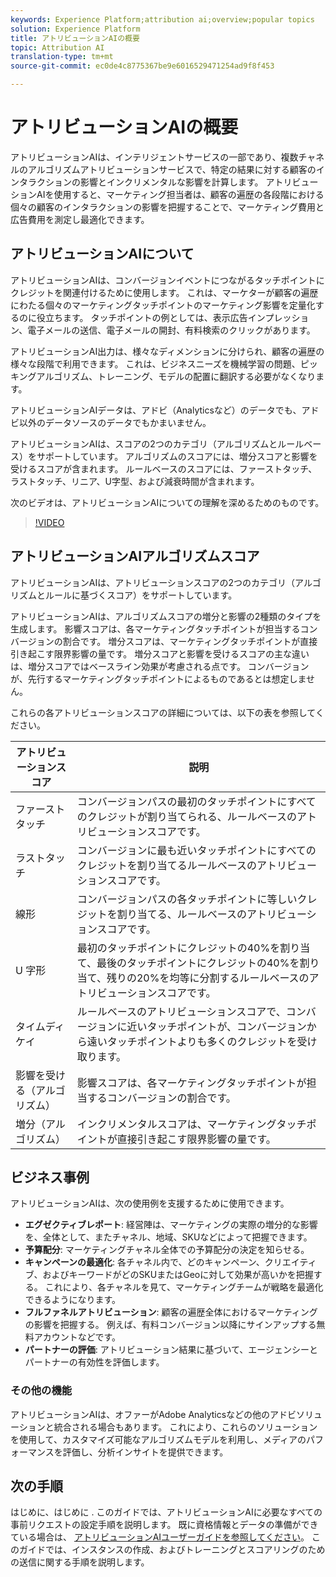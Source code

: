 ```yaml
---
keywords: Experience Platform;attribution ai;overview;popular topics
solution: Experience Platform
title: アトリビューションAIの概要
topic: Attribution AI
translation-type: tm+mt
source-git-commit: ec0de4c8775367be9e6016529471254ad9f8f453

---
```



# アトリビューションAIの概要

アトリビューションAIは、インテリジェントサービスの一部であり、複数チャネルのアルゴリズムアトリビューションサービスで、特定の結果に対する顧客のインタラクションの影響とインクリメンタルな影響を計算します。 アトリビューションAIを使用すると、マーケティング担当者は、顧客の遍歴の各段階における個々の顧客のインタラクションの影響を把握することで、マーケティング費用と広告費用を測定し最適化できます。

## アトリビューションAIについて

アトリビューションAIは、コンバージョンイベントにつながるタッチポイントにクレジットを関連付けるために使用します。 これは、マーケターが顧客の遍歴にわたる個々のマーケティングタッチポイントのマーケティング影響を定量化するのに役立ちます。 タッチポイントの例としては、表示広告インプレッション、電子メールの送信、電子メールの開封、有料検索のクリックがあります。

アトリビューションAI出力は、様々なディメンションに分けられ、顧客の遍歴の様々な段階で利用できます。 これは、ビジネスニーズを機械学習の問題、ピッキングアルゴリズム、トレーニング、モデルの配置に翻訳する必要がなくなります。

アトリビューションAIデータは、アドビ（Analyticsなど）のデータでも、アドビ以外のデータソースのデータでもかまいません。

アトリビューションAIは、スコアの2つのカテゴリ（アルゴリズムとルールベース）をサポートしています。 アルゴリズムのスコアには、増分スコアと影響を受けるスコアが含まれます。 ルールベースのスコアには、ファーストタッチ、ラストタッチ、リニア、U字型、および減衰時間が含まれます。

次のビデオは、アトリビューションAIについての理解を深めるためのものです。

>[!VIDEO](https://video.tv.adobe.com/v/32667?learn=on&quality=12)

## アトリビューションAIアルゴリズムスコア

アトリビューションAIは、アトリビューションスコアの2つのカテゴリ（アルゴリズムとルールに基づくスコア）をサポートしています。

アトリビューションAIは、アルゴリズムスコアの増分と影響の2種類のタイプを生成します。 影響スコアは、各マーケティングタッチポイントが担当するコンバージョンの割合です。 増分スコアは、マーケティングタッチポイントが直接引き起こす限界影響の量です。 増分スコアと影響を受けるスコアの主な違いは、増分スコアではベースライン効果が考慮される点です。 コンバージョンが、先行するマーケティングタッチポイントによるものであるとは想定しません。

これらの各アトリビューションスコアの詳細については、以下の表を参照してください。

| アトリビューションスコア | 説明 |
| ----- | ----------- |
| ファーストタッチ | コンバージョンパスの最初のタッチポイントにすべてのクレジットが割り当てられる、ルールベースのアトリビューションスコアです。 |
| ラストタッチ | コンバージョンに最も近いタッチポイントにすべてのクレジットを割り当てるルールベースのアトリビューションスコアです。 |
| 線形 | コンバージョンパスの各タッチポイントに等しいクレジットを割り当てる、ルールベースのアトリビューションスコアです。 |
| U 字形 | 最初のタッチポイントにクレジットの40%を割り当て、最後のタッチポイントにクレジットの40%を割り当て、残りの20%を均等に分割するルールベースのアトリビューションスコアです。 |
| タイムディケイ | ルールベースのアトリビューションスコアで、コンバージョンに近いタッチポイントが、コンバージョンから遠いタッチポイントよりも多くのクレジットを受け取ります。 |
| 影響を受ける（アルゴリズム） | 影響スコアは、各マーケティングタッチポイントが担当するコンバージョンの割合です。 |
| 増分（アルゴリズム） | インクリメンタルスコアは、マーケティングタッチポイントが直接引き起こす限界影響の量です。 |

## ビジネス事例

アトリビューションAIは、次の使用例を支援するために使用できます。

- **エグゼクティブレポート**: 経営陣は、マーケティングの実際の増分的な影響を、全体として、またチャネル、地域、SKUなどによって把握できます。
- **予算配分**: マーケティングチャネル全体での予算配分の決定を知らせる。
- **キャンペーンの最適化**: 各チャネル内で、どのキャンペーン、クリエイティブ、およびキーワードがどのSKUまたはGeoに対して効果が高いかを把握する。 これにより、各チャネルを見て、マーケティングチームが戦略を最適化できるようになります。
- **フルファネルアトリビューション**: 顧客の遍歴全体におけるマーケティングの影響を把握する。 例えば、有料コンバージョン以降にサインアップする無料アカウントなどです。
- **パートナーの評価**: アトリビューション結果に基づいて、エージェンシーとパートナーの有効性を評価します。

### その他の機能

アトリビューションAIは、オファーがAdobe Analyticsなどの他のアドビソリューションと統合される場合もあります。 これにより、これらのソリューションを使用して、カスタマイズ可能なアルゴリズムモデルを利用し、メディアのパフォーマンスを評価し、分析インサイトを提供できます。

## 次の手順

はじめに、はじめに [](./getting-started.md) . このガイドでは、アトリビューションAIに必要なすべての事前リクエストの設定手順を説明します。 既に資格情報とデータの準備ができている場合は、 [アトリビューションAIユーザーガイドを参照してください](./user-guide.md)。 このガイドでは、インスタンスの作成、およびトレーニングとスコアリングのための送信に関する手順を説明します。